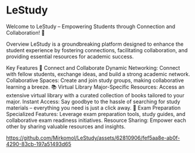 # LeStudy


Welcome to LeStudy – Empowering Students through Connection and Collaboration! 🚀

Overview
LeStudy is a groundbreaking platform designed to enhance the student experience by fostering connections, facilitating collaboration, and providing essential resources for academic success.

Key Features
🔗 Connect and Collaborate
Dynamic Networking: Connect with fellow students, exchange ideas, and build a strong academic network.
Collaborative Spaces: Create and join study groups, making collaborative learning a breeze.
📚 Virtual Library
Major-Specific Resources: Access an extensive virtual library with a curated collection of books tailored to your major.
Instant Access: Say goodbye to the hassle of searching for study materials – everything you need is just a click away.
📆 Exam Preparation
Specialized Features: Leverage exam preparation tools, study guides, and collaborative exam readiness initiatives.
Resource Sharing: Empower each other by sharing valuable resources and insights.



https://github.com/Mirkomol/LeStudy/assets/62810906/fef5aa8e-ab0f-4290-83cb-197a51493d65

